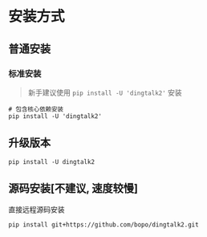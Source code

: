 # 安装方式

## 普通安装

### 标准安装

> 新手建议使用 `pip install -U 'dingtalk2'` 安装

```shell
# 包含核心依赖安装
pip install -U 'dingtalk2'

```

## 升级版本

```shell
pip install -U dingtalk2
```

## 源码安装[不建议, 速度较慢]

直接远程源码安装

```shell
pip install git+https://github.com/bopo/dingtalk2.git
```

